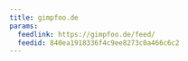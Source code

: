```yaml
---
title: gimpfoo.de
params:
  feedlink: https://gimpfoo.de/feed/
  feedid: 840ea1918336f4c9ee8273c0a466c6c2
---
```

